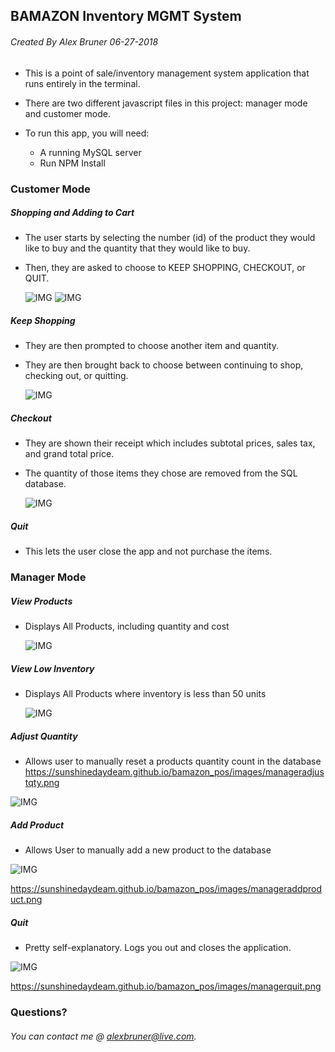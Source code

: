 ## BAMAZON Inventory MGMT System
###### Created By Alex Bruner 06-27-2018

- This is a point of sale/inventory management system application that runs entirely in the terminal.

- There are two different javascript files in this project: manager mode and customer mode.

- To run this app, you will need:
	- A running MySQL server
	- Run NPM Install


### Customer Mode 
##### Shopping and Adding to Cart
- The user starts by selecting the number (id) of the product they would like to buy and the quantity that they would like to buy.
- Then, they are asked to choose to KEEP SHOPPING, CHECKOUT, or QUIT.

	![IMG](/images/customer1.png)
	![IMG](/images/customer2.png)
	
##### Keep Shopping

- They are then prompted to choose another item and quantity.
- They are then brought back to choose between continuing to shop, checking out, or quitting.

	![IMG](/images/customer3.png)
	
##### Checkout

- They are shown their receipt which includes subtotal prices, sales tax, and grand total price.
- The quantity of those items they chose are removed from the SQL database.

	![IMG](/images/receipt.png)
	
##### Quit
- This lets the user close the app and not purchase the items.

### Manager Mode

##### View Products
- Displays All Products, including quantity and cost

	![IMG](/images/managerviewinv.png)

##### View Low Inventory
- Displays All Products where inventory is less than 50 units

	![IMG](/images/managerviewlow.png)

##### Adjust Quantity
- Allows user to manually reset a products quantity count in the database
https://sunshinedaydeam.github.io/bamazon_pos/images/manageradjustqty.png

![IMG](/images/manageradjustqty.png)

##### Add Product
- Allows User to manually add a new product to the database

![IMG](/images/manageraddproduct.png)

https://sunshinedaydeam.github.io/bamazon_pos/images/manageraddproduct.png
##### Quit
- Pretty self-explanatory.  Logs you out and closes the application.

![IMG](/images/managerquit.png)

https://sunshinedaydeam.github.io/bamazon_pos/images/managerquit.png

### Questions?
###### You can contact me @ alexbruner@live.com.
